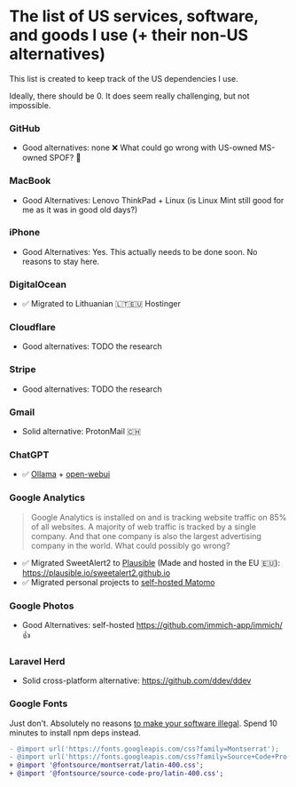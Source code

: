 # The list of US services, software, and goods I use (+ their non-US alternatives)

This list is created to keep track of the US dependencies I use. 

Ideally, there should be 0. It does seem really challenging, but not impossible.

### GitHub 

- Good alternatives: none ❌ What could go wrong with US-owned MS-owned SPOF? 🤦

### MacBook

- Good Alternatives: Lenovo ThinkPad + Linux (is Linux Mint still good for me as it was in good old days?)

### iPhone

- Good Alternatives: Yes. This actually needs to be done soon. No reasons to stay here.

### DigitalOcean

- ✅ Migrated to Lithuanian 🇱🇹🇪🇺 Hostinger

### Cloudflare

- Good alternatives: TODO the research

### Stripe

- Good alternatives: TODO the research

### Gmail

- Solid alternative: ProtonMail 🇨🇭

### ChatGPT

- ✅ [Ollama](https://github.com/ollama/ollama) + [open-webui](https://github.com/open-webui/open-webui)

### Google Analytics

> Google Analytics is installed on and is tracking website traffic on 85% of all websites.
> A majority of web traffic is tracked by a single company.
> And that one company is also the largest advertising company in the world.
> What could possibly go wrong?

- ✅ Migrated SweetAlert2 to [Plausible](https://plausible.io/) (Made and hosted in the EU 🇪🇺): https://plausible.io/sweetalert2.github.io
- ✅ Migrated personal projects to [self-hosted Matomo](https://matomo.org/guide/installation-maintenance/matomo-on-premise-self-hosted/)

### Google Photos

- Good Alternatives: self-hosted https://github.com/immich-app/immich/ 👍

### Laravel Herd

- Solid cross-platform alternative: https://github.com/ddev/ddev

### Google Fonts

Just don't. Absolutely no reasons [to make your software illegal](https://thehackernews.com/2022/01/german-court-rules-websites-embedding.html). Spend 10 minutes to install npm deps instead.

```diff
- @import url('https://fonts.googleapis.com/css?family=Montserrat');
- @import url('https://fonts.googleapis.com/css?family=Source+Code+Pro'); // Source Code Pro font
+ @import '@fontsource/montserrat/latin-400.css';
+ @import '@fontsource/source-code-pro/latin-400.css';
```
